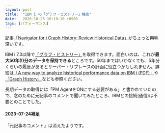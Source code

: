```yaml
---
layout: post
title:  "IBM i の「グラフ・ヒストリー」機能"
date:   2020-10-23 10:10:10 +0900
tags: [パフォーマンス]
---
```

記事[「Navigator for i Graph History: Review Historical Data」](https://techchannel.com/SMB/10/2020/Navigator-for-i-Graph-History)がちょっと興味深いです。

IBM i 7.3以降で[「グラフ・ヒストリー」](https://techchannel.com/SMB/07/2020/navigator-for-igraph-history)を取得できます。面白いのは、これが**最大50年(!)分のデータを保持できる**ところです。50年まではいかなくても、5年分くらいの履歴があるとサーバー・リプレースの計画に役立つかもしれません。詳細は[「A new way to analyze historical performance data on IBM i (PDF)」](https://www.ibm.com/support/pages/sites/default/files/inline-files/Graph%20History%20with%20PDI.pdf)や[「Graph History」](https://www.ibm.com/support/pages/node/1126935)なども参照ください。

長期データの取得には「PM AgentをONにする必要がある」と書かれていたので、念のために元記事のコメントで聞いてみたところ、IBMとの接続(通信)は不要とのことでした。

#### 2023-07-24補足

「元記事のコメント」は消えたようです。
